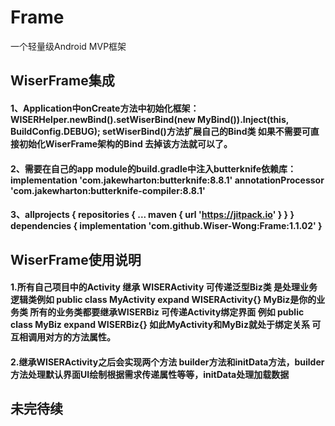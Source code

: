 # Frame
一个轻量级Android MVP框架
## WiserFrame集成
#### 1、Application中onCreate方法中初始化框架：WISERHelper.newBind().setWiserBind(new MyBind()).Inject(this, BuildConfig.DEBUG); setWiserBind()方法扩展自己的Bind类 如果不需要可直接初始化WiserFrame架构的Bind 去掉该方法就可以了。
#### 2、需要在自己的app module的build.gradle中注入butterknife依赖库：implementation 'com.jakewharton:butterknife:8.8.1'   annotationProcessor 'com.jakewharton:butterknife-compiler:8.8.1'
    
#### 3、allprojects { repositories { ... maven { url 'https://jitpack.io' } } } dependencies { implementation 'com.github.Wiser-Wong:Frame:1.1.02' }

## WiserFrame使用说明
#### 1.所有自己项目中的Activity 继承 WISERActivity 可传递泛型Biz类 是处理业务逻辑类例如 public class MyActivity expand WISERActivity<MyBiz>{} MyBiz是你的业务类  所有的业务类都要继承WISERBiz 可传递Activity绑定界面 例如 public class MyBiz expand WISERBiz<MyActivity>{} 如此MyActivity和MyBiz就处于绑定关系 可互相调用对方的方法属性。
#### 2.继承WISERActivity之后会实现两个方法 builder方法和initData方法，builder方法处理默认界面UI绘制根据需求传递属性等等，initData处理加载数据
## 未完待续
